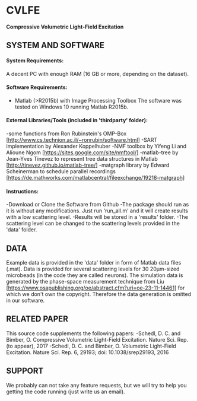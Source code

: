 # CVLFE
**Compressive Volumetric Light-Field Excitation**

## SYSTEM AND SOFTWARE
#### System Requirements:
A decent PC with enough RAM (16 GB or more, depending on the dataset).

#### Software Requirements:
- Matlab (>R2015b) with Image Processing Toolbox
The software was tested on Windows 10 running Matlab R2015b. 

#### External Libraries/Tools (included in 'thirdparty' folder):
-some functions from Ron Rubinstein's OMP-Box [http://www.cs.technion.ac.il/~ronrubin/software.html]
-SART implementation by Alexander Koppelhuber
-NMF toolbox by Yifeng Li and Alioune Ngom [https://sites.google.com/site/nmftool/]
-matlab-tree by Jean-Yves Tinevez to represent tree data structures in Matlab [http://tinevez.github.io/matlab-tree/]
-matgraph library by Edward Scheinerman to schedule parallel recordings [https://de.mathworks.com/matlabcentral/fileexchange/19218-matgraph]

#### Instructions:
-Download or Clone the Software from Github
-The package should run as it is without any modifications. Just run 'run_all.m' and it will create results with a low scattering level. 
-Results will be stored in a 'results' folder.
-The scattering level can be changed to the scattering levels provided in the 'data' folder.

## DATA
Example data is provided in the 'data' folder in form of Matlab data files (.mat). Data is provided for several scattering levels for 30 20µm-sized microbeads (in the code they are called neurons).
The simulation data is generated by the phase-space measurement technique from Liu [https://www.osapublishing.org/oe/abstract.cfm?uri=oe-23-11-14461] for which we don't own the copyright. Therefore the data generation is omitted in our software.

## RELATED PAPER
This source code supplements the following papers:
-Schedl, D. C. and Bimber, O. Compressive Volumetric Light-Field Excitation. Nature Sci. Rep. (to appear), 2017
-Schedl, D. C. and Bimber, O. Volumetric Light-Field Excitation. Nature Sci. Rep. 6, 29193; doi: 10.1038/srep29193, 2016

## SUPPORT
We probably can not take any feature requests, but we will try to help you getting the code running (just write us an email).

